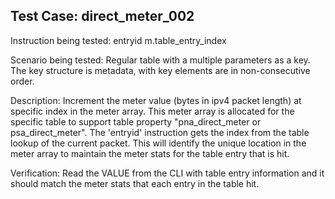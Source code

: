 Test Case: direct_meter_002
-----------------------------

Instruction being tested:
    entryid m.table_entry_index

Scenario being tested:
    Regular table with a multiple parameters as a key.
    The key structure is metadata, with key elements
    are in non-consecutive order.

Description:
    Increment the meter value (bytes in ipv4 packet length) at specific
    index in the meter array. This meter array is allocated for the
    specific table to support table property "pna_direct_meter or
    psa_direct_meter".
    The 'entryid' instruction gets the index from the table lookup
    of the current packet. This will identify the unique location in
    the meter array to maintain the meter stats for the table entry
    that is hit.

Verification:
    Read the VALUE from the CLI with table entry information and it
    should match the meter stats that each entry in the table hit.